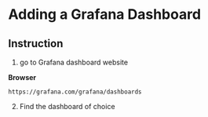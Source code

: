 # Adding a Grafana Dashboard

## Instruction

1. go to Grafana dashboard website

**Browser**
```
https://grafana.com/grafana/dashboards
```

2. Find the dashboard of choice

